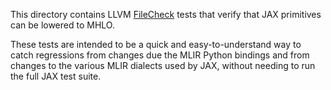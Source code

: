 This directory contains LLVM
[FileCheck](https://llvm.org/docs/CommandGuide/FileCheck.html) tests that verify
that JAX primitives can be lowered to MHLO.

These tests are intended to be a quick and easy-to-understand way to catch
regressions from changes due the MLIR Python bindings and from changes to the
various MLIR dialects used by JAX, without needing to run the full JAX test
suite.
